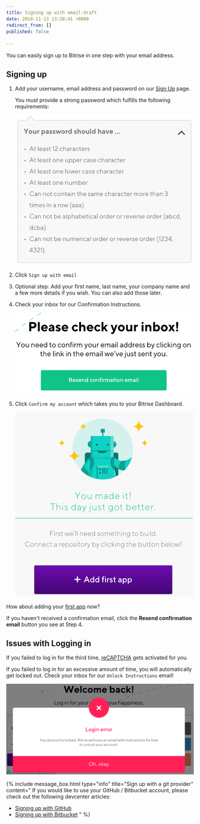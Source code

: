 ```yaml
---
title: Signing up with email-draft
date: 2018-11-13 13:28:41 +0000
redirect_from: []
published: false

---
```

You can easily sign up to Bitrise in one step with your email address.

## Signing up

1. Add your username, email address and password on our [Sign Up](https://app.bitrise.io/users/sign_up) page.

   You must provide a strong password which fulfills the following requirements:

   ![](/img/your-password-should-have-1.png)
2. Click `Sign up with email`
3. Optional step: Add your first name, last name, your company name and a few more details if you wish. You can also add those later.
4. Check your inbox for our Confirmation Instructions.

   ![](/img/check-your-inbox.png)
5. Click `Confirm my account` which takes you to your Bitrise Dashboard.

   ![](/img/add-your-first-app.png)

How about adding your [first app](/getting-started/adding-a-new-app/index/) now?

If you haven't received a confirmation email, click the **Resend confirmation email** button you see at Step 4.

## Issues with Logging in

If you failed to log in for the third time, [reCAPTCHA](https://developers.google.com/recaptcha/) gets activated for you.

If you failed to log in for an excessive amount of time, you will automatically get locked out. Check your inbox for our `Unlock Instructions` email!

![](/img/lockedout.png)

{% include message_box.html type="info" title="Sign up with a git provider" content=" If you would like to use your GitHub / Bitbucket account, please check out the following devcenter articles:

* [Signing up with GitHub](/getting-started/signing-up/signing-up-with-github)
* [Signing up with Bitbucket](/getting-started/signing-up/signing-up-with-bitbucket)
  " %}